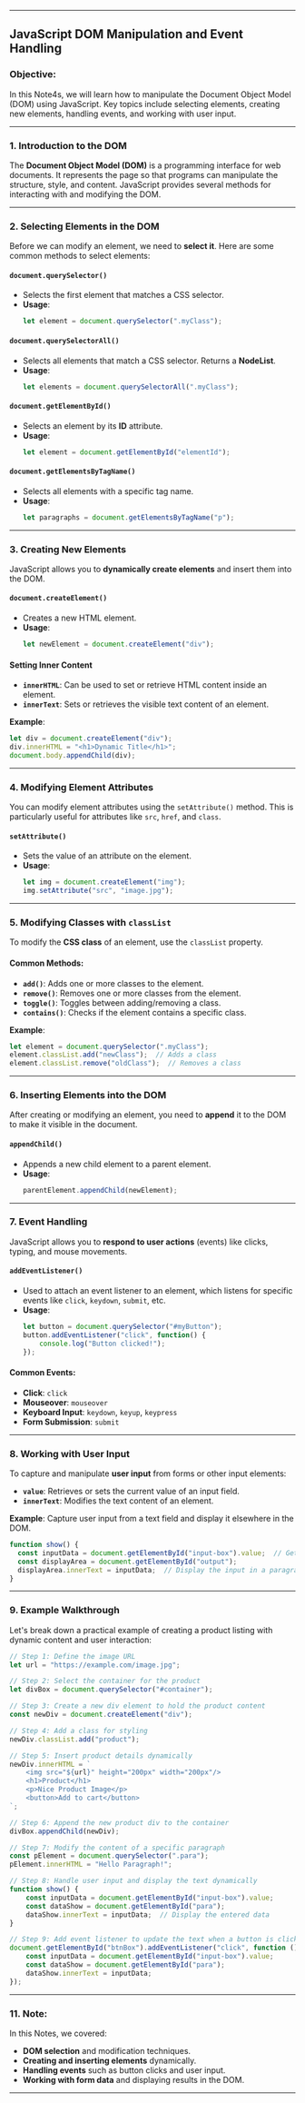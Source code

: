 
---

## **JavaScript DOM Manipulation and Event Handling**

### **Objective:**
In this Note4s, we will learn how to manipulate the Document Object Model (DOM) using JavaScript. Key topics include selecting elements, creating new elements, handling events, and working with user input.

---

### **1. Introduction to the DOM**
The **Document Object Model (DOM)** is a programming interface for web documents. It represents the page so that programs can manipulate the structure, style, and content. JavaScript provides several methods for interacting with and modifying the DOM.

---

### **2. Selecting Elements in the DOM**

Before we can modify an element, we need to **select it**. Here are some common methods to select elements:

#### **`document.querySelector()`**
- Selects the first element that matches a CSS selector.
- **Usage**:  
  ```javascript
  let element = document.querySelector(".myClass");
  ```

#### **`document.querySelectorAll()`**
- Selects all elements that match a CSS selector. Returns a **NodeList**.
- **Usage**:
  ```javascript
  let elements = document.querySelectorAll(".myClass");
  ```

#### **`document.getElementById()`**
- Selects an element by its **ID** attribute.
- **Usage**:
  ```javascript
  let element = document.getElementById("elementId");
  ```

#### **`document.getElementsByTagName()`**
- Selects all elements with a specific tag name.
- **Usage**:
  ```javascript
  let paragraphs = document.getElementsByTagName("p");
  ```

---

### **3. Creating New Elements**

JavaScript allows you to **dynamically create elements** and insert them into the DOM.

#### **`document.createElement()`**
- Creates a new HTML element.
- **Usage**:
  ```javascript
  let newElement = document.createElement("div");
  ```

#### **Setting Inner Content**

- **`innerHTML`**: Can be used to set or retrieve HTML content inside an element.
- **`innerText`**: Sets or retrieves the visible text content of an element.

**Example**:
```javascript
let div = document.createElement("div");
div.innerHTML = "<h1>Dynamic Title</h1>";
document.body.appendChild(div);
```

---

### **4. Modifying Element Attributes**

You can modify element attributes using the `setAttribute()` method. This is particularly useful for attributes like `src`, `href`, and `class`.

#### **`setAttribute()`**
- Sets the value of an attribute on the element.
- **Usage**:
  ```javascript
  let img = document.createElement("img");
  img.setAttribute("src", "image.jpg");
  ```

---

### **5. Modifying Classes with `classList`**

To modify the **CSS class** of an element, use the `classList` property.

#### **Common Methods**:
- **`add()`**: Adds one or more classes to the element.
- **`remove()`**: Removes one or more classes from the element.
- **`toggle()`**: Toggles between adding/removing a class.
- **`contains()`**: Checks if the element contains a specific class.

**Example**:
```javascript
let element = document.querySelector(".myClass");
element.classList.add("newClass");  // Adds a class
element.classList.remove("oldClass");  // Removes a class
```

---

### **6. Inserting Elements into the DOM**

After creating or modifying an element, you need to **append** it to the DOM to make it visible in the document.

#### **`appendChild()`**
- Appends a new child element to a parent element.
- **Usage**:
  ```javascript
  parentElement.appendChild(newElement);
  ```

---

### **7. Event Handling**

JavaScript allows you to **respond to user actions** (events) like clicks, typing, and mouse movements.

#### **`addEventListener()`**
- Used to attach an event listener to an element, which listens for specific events like `click`, `keydown`, `submit`, etc.
- **Usage**:
  ```javascript
  let button = document.querySelector("#myButton");
  button.addEventListener("click", function() {
      console.log("Button clicked!");
  });
  ```

#### **Common Events**:
- **Click**: `click`
- **Mouseover**: `mouseover`
- **Keyboard Input**: `keydown`, `keyup`, `keypress`
- **Form Submission**: `submit`

---

### **8. Working with User Input**

To capture and manipulate **user input** from forms or other input elements:

- **`value`**: Retrieves or sets the current value of an input field.
- **`innerText`**: Modifies the text content of an element.

**Example**: Capture user input from a text field and display it elsewhere in the DOM.

```javascript
function show() {
  const inputData = document.getElementById("input-box").value;  // Get input value
  const displayArea = document.getElementById("output");
  displayArea.innerText = inputData;  // Display the input in a paragraph
}
```

---

### **9. Example Walkthrough**

Let's break down a practical example of creating a product listing with dynamic content and user interaction:

```javascript
// Step 1: Define the image URL
let url = "https://example.com/image.jpg";  

// Step 2: Select the container for the product
let divBox = document.querySelector("#container");  

// Step 3: Create a new div element to hold the product content
const newDiv = document.createElement("div");

// Step 4: Add a class for styling
newDiv.classList.add("product");  

// Step 5: Insert product details dynamically
newDiv.innerHTML = `
    <img src="${url}" height="200px" width="200px"/>
    <h1>Product</h1>
    <p>Nice Product Image</p>
    <button>Add to cart</button>
`;

// Step 6: Append the new product div to the container
divBox.appendChild(newDiv);

// Step 7: Modify the content of a specific paragraph
const pElement = document.querySelector(".para");
pElement.innerHTML = "Hello Paragraph!";

// Step 8: Handle user input and display the text dynamically
function show() {
    const inputData = document.getElementById("input-box").value;
    const dataShow = document.getElementById("para");
    dataShow.innerText = inputData;  // Display the entered data
}

// Step 9: Add event listener to update the text when a button is clicked
document.getElementById("btnBox").addEventListener("click", function () {
    const inputData = document.getElementById("input-box").value;
    const dataShow = document.getElementById("para");
    dataShow.innerText = inputData;
});
```

---
### **11. Note:**

In this Notes, we covered:
- **DOM selection** and modification techniques.
- **Creating and inserting elements** dynamically.
- **Handling events** such as button clicks and user input.
- **Working with form data** and displaying results in the DOM.

---